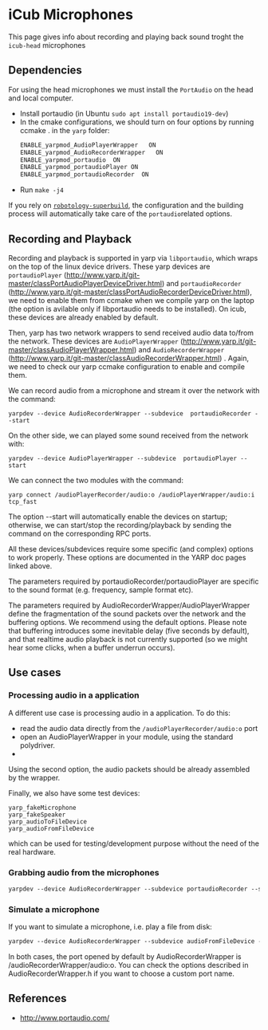 # iCub Microphones
This page gives info about recording and playing back sound troght the `icub-head` microphones

## Dependencies
For using the head microphones we must install the `PortAudio` on the head and local computer. 

- Install portaudio (in Ubuntu `sudo apt install portaudio19-dev`)
- In the cmake configurations, we should turn on four options by running ccmake . in the `yarp` folder:               
  ```xml
  ENABLE_yarpmod_AudioPlayerWrapper   ON
  ENABLE_yarpmod_AudioRecorderWrapper   ON
  ENABLE_yarpmod_portaudio  ON
  ENABLE_yarpmod_portaudioPlayer ON
  ENABLE_yarpmod_portaudioRecorder  ON
  ```
- Run `make -j4` 

If you rely on [`robotology-superbuild`](https://github.com/robotology/robotology-superbuild), the configuration and the building process will automatically take care of the `portaudio`related options.
 
## Recording and Playback
 Recording and playback is supported in yarp via `libportaudio`, which wraps on the top of the linux device drivers.
 These yarp devices are `portaudioPlayer` (http://www.yarp.it/git-master/classPortAudioPlayerDeviceDriver.html) and `portaudioRecorder` (http://www.yarp.it/git-master/classPortAudioRecorderDeviceDriver.html), we need to enable them from ccmake when we compile yarp on the laptop (the option is avilable only if libportaudio needs to be installed). On icub, these devices are already enabled by default.
 
 Then, yarp has two network wrappers to send received audio data to/from the network. These devices are `AudioPlayerWrapper` (http://www.yarp.it/git-master/classAudioPlayerWrapper.html) and `AudioRecorderWrapper` (http://www.yarp.it/git-master/classAudioRecorderWrapper.html) . Again, we need to check our yarp ccmake configuration to enable and compile them.
 
 We can record audio from a microphone and stream it over the network with the command:
 
 ```
 yarpdev --device AudioRecorderWrapper --subdevice  portaudioRecorder --start
 ```
 
 On the other side, we can played some sound received from the network with:
 
 ```
 yarpdev --device AudioPlayerWrapper --subdevice  portaudioPlayer --start
 ```
 
 We can connect the two modules with the command:
 
 ```
 yarp connect /audioPlayerRecorder/audio:o /audioPlayerWrapper/audio:i tcp_fast
 ```
 
 The option --start will automatically enable the devices on startup; otherwise, we can start/stop the recording/playback by sending the command on the corresponding RPC ports.
 
All these devices/subdevices require some specific (and complex) options to work properly. These options are documented in the YARP doc pages linked above.

The parameters required by portaudioRecorder/portaudioPlayer are specific to the sound format (e.g. frequency, sample format etc).

The parameters required by AudioRecorderWrapper/AudioPlayerWrapper define the fragmentation of the sound packets over the network and the buffering options. We recommend using the default options.
Please note that buffering introduces some inevitable delay (five seconds by default), and that realtime audio playback is not currently supported (so we might hear some clicks, when a buffer underrun occurs).
 
## Use cases

### Processing audio in a application
 A different use case is processing audio in a application. To do this:
 
 - read the audio data directly from the `/audioPlayerRecorder/audio:o`  port
 - open an AudioPlayerWrapper in your module, using the standard polydriver.
- 
Using the second option, the audio packets should be already assembled by the wrapper.
 
 Finally, we also have some test devices:
 
 ```
 yarp_fakeMicrophone
 yarp_fakeSpeaker
 yarp_audioToFileDevice
 yarp_audioFromFileDevice
 ```
 
 which can be used for testing/development purpose without the need of the real hardware.

### Grabbing audio from the microphones
```xml
yarpdev --device AudioRecorderWrapper --subdevice portaudioRecorder --start on the head pc104, you'll get audio from icub microphones.
```
### Simulate a microphone
If you want to simulate a microphone, i.e. play a file from disk:
```xml
yarpdev --device AudioRecorderWrapper --subdevice audioFromFileDevice --file_name myfile.wav --start
```

In both cases, the port opened by default by AudioRecorderWrapper is /audioRecorderWrapper/audio:o. You can check the options described in AudioRecorderWrapper.h if you want to choose a custom port name.

## References
- http://www.portaudio.com/

